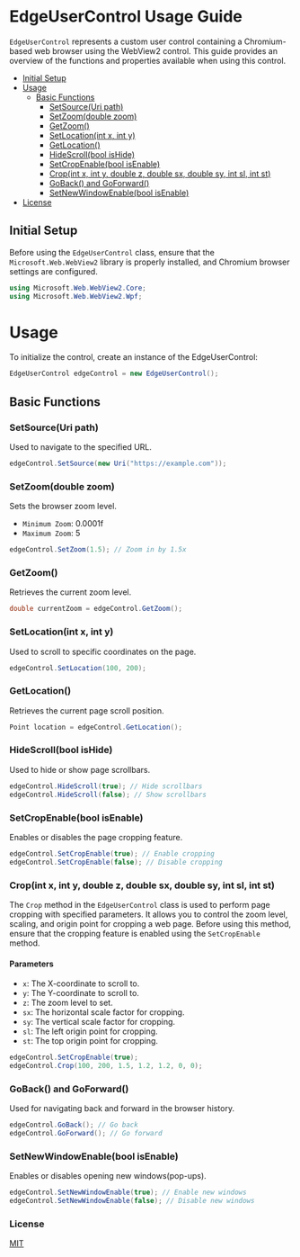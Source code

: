 ﻿# EdgeUserControl Usage Guide

`EdgeUserControl` represents a custom user control containing a Chromium-based web browser using the WebView2 control. This guide provides an overview of the functions and properties available when using this control.

- [Initial Setup](#initial-setup)
- [Usage](#usage)
  - [Basic Functions](#basic-functions)
    - [SetSource(Uri path)](#setsourceuri-path)
    - [SetZoom(double zoom)](#setzoomdouble-zoom)
    - [GetZoom()](#getzoom)
    - [SetLocation(int x, int y)](#setlocationint-x-int-y)
    - [GetLocation()](#getlocation)
    - [HideScroll(bool isHide)](#hidescrollbool-ishide)
    - [SetCropEnable(bool isEnable)](#setcropenablebool-isenable)
    - [Crop(int x, int y, double z, double sx, double sy, int sl, int st)](#cropint-x-int-y-double-z-double-sx-double-sy-int-sl-int-st)
    - [GoBack() and GoForward()](#goback-and-goforward)
    - [SetNewWindowEnable(bool isEnable)](#setnewwindowenablebool-isenable)
- [License](#license)

## Initial Setup

Before using the `EdgeUserControl` class, ensure that the `Microsoft.Web.WebView2` library is properly installed, and Chromium browser settings are configured.

```csharp
using Microsoft.Web.WebView2.Core;
using Microsoft.Web.WebView2.Wpf;
```


# Usage

To initialize the control, create an instance of the EdgeUserControl:

```csharp
EdgeUserControl edgeControl = new EdgeUserControl();
```
## Basic Functions

### SetSource(Uri path)
Used to navigate to the specified URL.

```csharp
edgeControl.SetSource(new Uri("https://example.com"));
```

### SetZoom(double zoom)
Sets the browser zoom level.

- `Minimum Zoom`: 0.0001f
- `Maximum Zoom`: 5

```csharp
edgeControl.SetZoom(1.5); // Zoom in by 1.5x
```

### GetZoom()
Retrieves the current zoom level.

```csharp
double currentZoom = edgeControl.GetZoom();
```

### SetLocation(int x, int y)
Used to scroll to specific coordinates on the page.


```csharp
edgeControl.SetLocation(100, 200);
```

### GetLocation()
Retrieves the current page scroll position.

```csharp
Point location = edgeControl.GetLocation();
```

### HideScroll(bool isHide)
Used to hide or show page scrollbars.

```csharp
edgeControl.HideScroll(true); // Hide scrollbars
edgeControl.HideScroll(false); // Show scrollbars
```

### SetCropEnable(bool isEnable)
Enables or disables the page cropping feature.

```csharp
edgeControl.SetCropEnable(true); // Enable cropping
edgeControl.SetCropEnable(false); // Disable cropping
```
### Crop(int x, int y, double z, double sx, double sy, int sl, int st)

The `Crop` method in the `EdgeUserControl` class is used to perform page cropping with specified parameters. It allows you to control the zoom level, scaling, and origin point for cropping a web page. Before using this method, ensure that the cropping feature is enabled using the `SetCropEnable` method.

#### Parameters

- `x`: The X-coordinate to scroll to.
- `y`: The Y-coordinate to scroll to.
- `z`: The zoom level to set.
- `sx`: The horizontal scale factor for cropping.
- `sy`: The vertical scale factor for cropping.
- `sl`: The left origin point for cropping.
- `st`: The top origin point for cropping.

```csharp
edgeControl.SetCropEnable(true);
edgeControl.Crop(100, 200, 1.5, 1.2, 1.2, 0, 0);
```

### GoBack() and GoForward()
Used for navigating back and forward in the browser history.

```csharp
edgeControl.GoBack(); // Go back
edgeControl.GoForward(); // Go forward
```

### SetNewWindowEnable(bool isEnable)
Enables or disables opening new windows(pop-ups).

```csharp
edgeControl.SetNewWindowEnable(true); // Enable new windows
edgeControl.SetNewWindowEnable(false); // Disable new windows
```



### License
[MIT](https://choosealicense.com/licenses/mit/)